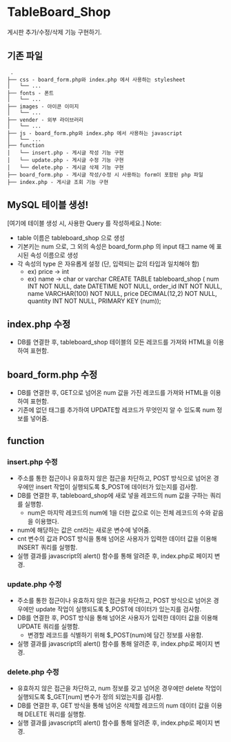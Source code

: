 # TableBoard_Shop
게시판 추가/수정/삭제 기능 구현하기.

## 기존 파일
```
 .
├── css - board_form.php와 index.php 에서 사용하는 stylesheet
│   └── ...
├── fonts - 폰트
│   └── ...
├── images - 아이콘 이미지
│   └── ...
├── vender - 외부 라이브러리
│   └── ...
├── js - board_form.php와 index.php 에서 사용하는 javascript
│   └── ...
├── function
│   └── insert.php - 게시글 작성 기능 구현
│   └── update.php - 게시글 수정 기능 구현
│   └── delete.php - 게시글 삭제 기능 구현
├── board_form.php - 게시글 작성/수정 시 사용하는 form이 포함된 php 파일
├── index.php - 게시글 조회 기능 구현
```

## MySQL 테이블 생성!

[여기에 테이블 생성 시, 사용한 Query 를 작성하세요.]
Note: 
- table 이름은 tableboard_shop 으로 생성
- 기본키는 num 으로, 그 외의 속성은 board_form.php 의 input 태그 name 에 표시된 속성 이름으로 생성
- 각 속성의 type 은 자유롭게 설정 (단, 입력되는 값의 타입과 일치해야 함)
    - ex) price -> int
    - ex) name -> char or varchar
CREATE TABLE tableboard_shop (
  num INT NOT NULL,
  date DATETIME NOT NULL,
  order_id INT NOT NULL,
  name VARCHAR(100) NOT NULL,
  price DECIMAL(12,2) NOT NULL,
  quantity INT NOT NULL,
  PRIMARY KEY (num));
    
## index.php 수정
- DB를 연결한 후, tableboard_shop 테이블의 모든 레코드를 가져와 HTML을 이용하여 표현함.

## board_form.php 수정
- DB를 연결한 후, GET으로 넘어온 num 값을 가진 레코드를 가져와 HTML을 이용하여 표현함.
- 기존에 없던 <input type="hidden"> 태그를 추가하여 UPDATE할 레코드가 무엇인지 알 수 있도록 num 정보를 넣어줌.

## function
### insert.php 수정
- 주소를 통한 접근이나 유효하지 않은 접근을 차단하고, POST 방식으로 넘어온 경우에만 insert 작업이 실행되도록 $_POST에 데이터가 있는지를 검사함.
- DB를 연결한 후, tableboard_shop에 새로 넣을 레코드의 num 값을 구하는 쿼리를 실행함.
	+ num은 마지막 레코드의 num에 1을 더한 값으로 이는 전체 레코드의 수와 같음을 이용했다.
- num에 해당하는 값은 cnt라는 새로운 변수에 넣어줌.
- cnt 변수의 값과 POST 방식을 통해 넘어온 사용자가 입력한 데이터 값을 이용해 INSERT 쿼리를 실행함.
- 실행 결과를 javascript의 alert() 함수를 통해 알려준 후, index.php로 페이지 변경.

### update.php 수정
- 주소를 통한 접근이나 유효하지 않은 접근을 차단하고, POST 방식으로 넘어온 경우에만 update 작업이 실행되도록 $_POST에 데이터가 있는지를 검사함.
- DB를 연결한 후, POST 방식을 통해 넘어온 사용자가 입력한 데이터 값을 이용해 UPDATE 쿼리를 실행함.
	+ 변경할 레코드를 식별하기 위해 $_POST(num)에 담긴 정보를 사용함.
- 실행 결과를 javascript의 alert() 함수를 통해 알려준 후, index.php로 페이지 변경.

### delete.php 수정
- 유효하지 않은 접근을 차단하고, num 정보를 갖고 넘어온 경우에만 delete 작업이 실행되도록 $_GET[num] 변수가 정의 되었는지를 검사함.
- DB를 연결한 후, GET 방식을 통해 넘어온 삭제할 레코드의 num 데이터 값을 이용해 DELETE 쿼리를 실행함.
- 실행 결과를 javascript의 alert() 함수를 통해 알려준 후, index.php로 페이지 변경.


